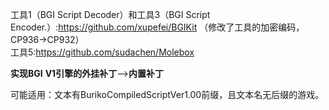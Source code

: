工具1（BGI Script Decoder）和工具3（BGI Script Encoder.）:https://github.com/xupefei/BGIKit
（修改了工具的加密编码，CP936->CP932）  
工具5:https://github.com/sudachen/Molebox  

**实现BGI** **V1引擎的外挂补丁**-->**内置补丁**  

可能适用：文本有BurikoCompiledScriptVer1.00前缀，且文本名无后缀的游戏。

